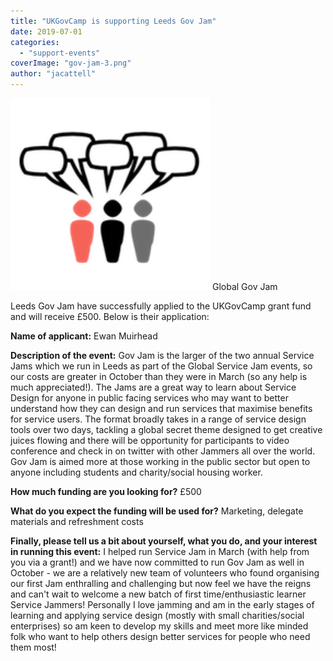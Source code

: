 ```yaml
---
title: "UKGovCamp is supporting Leeds Gov Jam"
date: 2019-07-01
categories:
  - "support-events"
coverImage: "gov-jam-3.png"
author: "jacattell"
---
```


[![Global Gov Jam](images/gov-jam-3.png)](https://www.ukgovcamp.com/wp-content/uploads/2019/07/gov-jam-3.png) Global Gov Jam

Leeds Gov Jam have successfully applied to the UKGovCamp grant fund and will receive £500. Below is their application:

**Name of applicant:** Ewan Muirhead

**Description of the event:** Gov Jam is the larger of the two annual Service Jams which we run in Leeds as part of the Global Service Jam events, so our costs are greater in October than they were in March (so any help is much appreciated!). The Jams are a great way to learn about Service Design for anyone in public facing services who may want to better understand how they can design and run services that maximise benefits for service users. The format broadly takes in a range of service design tools over two days, tackling a global secret theme designed to get creative juices flowing and there will be opportunity for participants to video conference and check in on twitter with other Jammers all over the world. Gov Jam is aimed more at those working in the public sector but open to anyone including students and charity/social housing worker.

**How much funding are you looking for?** £500

**What do you expect the funding will be used for?** Marketing, delegate materials and refreshment costs

**Finally, please tell us a bit about yourself, what you do, and your interest in running this event:** I helped run Service Jam in March (with help from you via a grant!) and we have now committed to run Gov Jam as well in October - we are a relatively new team of volunteers who found organising our first Jam enthralling and challenging but now feel we have the reigns and can't wait to welcome a new batch of first time/enthusiastic learner Service Jammers! Personally I love jamming and am in the early stages of learning and applying service design (mostly with small charities/social enterprises) so am keen to develop my skills and meet more like minded folk who want to help others design better services for people who need them most!

